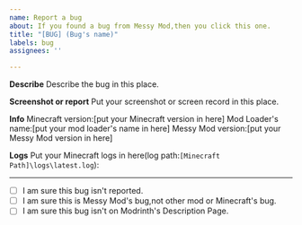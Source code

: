 ```yaml
---
name: Report a bug
about: If you found a bug from Messy Mod,then you click this one.
title: "[BUG] (Bug's name)"
labels: bug
assignees: ''

---
```


**Describe**
Describe the bug in this place.

**Screenshot or report**
Put your screenshot or screen record in this place.

**Info**
Minecraft version:[put your Minecraft version in here]
Mod Loader's name:[put your mod loader's name in here]
Messy Mod version:[put your Messy Mod version in here]               

**Logs**
Put your Minecraft logs in here(log path:`[Minecraft Path]\logs\latest.log`):

---
- [ ] I am sure this bug isn't reported.
- [ ] I am sure this is Messy Mod's bug,not other mod or Minecraft's bug.
- [ ] I am sure this bug isn't on Modrinth's Description Page.
